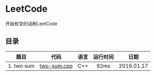 # LeetCode
开始有空的话刷LeetCode  
## 目录


 题目  | 代码 |语言|运行时间|日期|  
:--:|:--:|:--:|:--:|:--:|  
|1. two sum|[two-sum.cpp](https://github.com/zfb132/LeetCode/blob/master/code/two-sum.cpp "地址")|C++ |92ms |2019.01.17|  
